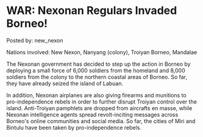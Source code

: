 # WAR: Nexonan Regulars Invaded Borneo!

Posted by: new_nexon

Nations involved: New Nexon, Nanyang (colony), Troiyan Borneo, Mandalae

The Nexonan government has decided to step up the action in Borneo by deploying a small force of 6,000 soldiers from the homeland and 8,000 soldiers from the colony to the northern coastal areas of Borneo. So far, they have already seized the island of Labuan.

In addition, Nexonan airplanes are also giving firearms and munitions to pro-independence rebels in order to further disrupt Troiyan control over the island. Anti-Troiyan pamphlets are dropped from aircrafts en masse, while Nexonan intelligence agents spread revolt-inciting messages across Borneo's online communities and social media. So far, the cities of Miri and Bintulu have been taken by pro-independence rebels.